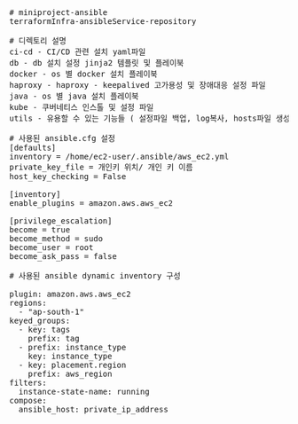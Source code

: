 <pre>
# miniproject-ansible
terraformInfra-ansibleService-repository  

# 디렉토리 설명
ci-cd - CI/CD 관련 설치 yaml파일 
db - db 설치 설정 jinja2 템플릿 및 플레이북 
docker - os 별 docker 설치 플레이북 
haproxy - haproxy - keepalived 고가용성 및 장애대응 설정 파일 
java - os 별 java 설치 플레이북 
kube - 쿠버네티스 인스톨 및 설정 파일 
utils - 유용할 수 있는 기능들 ( 설정파일 백업, log복사, hosts파일 생성, 호스트에 설치된 패키지 가져오기 ) 

# 사용된 ansible.cfg 설정
[defaults] 
inventory = /home/ec2-user/.ansible/aws_ec2.yml 
private_key_file = 개인키 위치/ 개인 키 이름 
host_key_checking = False 

[inventory] 
enable_plugins = amazon.aws.aws_ec2 
 
[privilege_escalation] 
become = true 
become_method = sudo 
become_user = root 
become_ask_pass = false 

# 사용된 ansible dynamic inventory 구성 
 
plugin: amazon.aws.aws_ec2 
regions: 
  - "ap-south-1" 
keyed_groups: 
  - key: tags 
    prefix: tag 
  - prefix: instance_type 
    key: instance_type 
  - key: placement.region 
    prefix: aws_region 
filters: 
  instance-state-name: running 
compose: 
  ansible_host: private_ip_address 

</pre>
